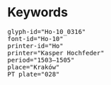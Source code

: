 # Keywords
<pre>
glyph-id="Ho-10_0316"
font-id="Ho-10"
printer-id="Ho"
printer="Kasper Hochfeder"
period="1503–1505"
place="Kraków"
PT plate="028"
</pre>
